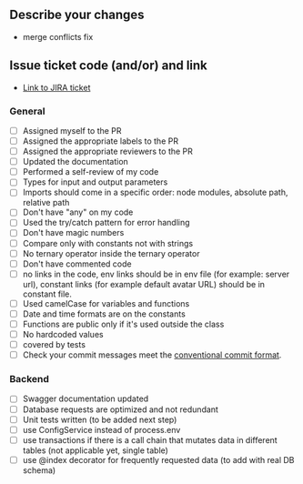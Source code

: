 ## Describe your changes

- merge conflicts fix

## Issue ticket code (and/or) and link

- [Link to JIRA ticket](https://lizbethwangari2018.atlassian.net/browse/ALRAP-101?atlOrigin=eyJpIjoiZmE3ODU2OTRiZmIxNGEzOWFhNGUyYjcxZjNjNzVjODAiLCJwIjoiaiJ9)

### **General**

- [ ] Assigned myself to the PR
- [ ] Assigned the appropriate labels to the PR
- [ ] Assigned the appropriate reviewers to the PR
- [ ] Updated the documentation
- [ ] Performed a self-review of my code
- [ ] Types for input and output parameters
- [ ] Imports should come in a specific order: node modules, absolute path, relative path
- [ ] Don't have "any" on my code
- [ ] Used the try/catch pattern for error handling
- [ ] Don't have magic numbers
- [ ] Compare only with constants not with strings
- [ ] No ternary operator inside the ternary operator
- [ ] Don't have commented code
- [ ] no links in the code, env links should be in env file (for example: server url), constant links (for example default avatar URL) should be in constant file.
- [ ] Used camelCase for variables and functions
- [ ] Date and time formats are on the constants
- [ ] Functions are public only if it's used outside the class
- [ ] No hardcoded values
- [ ] covered by tests
- [ ] Check your commit messages meet the [conventional commit format](https://www.conventionalcommits.org/en/v1.0.0/).

### Backend

- [ ] Swagger documentation updated
- [ ] Database requests are optimized and not redundant
- [ ] Unit tests written (to be added next step)
- [ ] use ConfigService instead of process.env
- [ ] use transactions if there is a call chain that mutates data in different tables (not applicable yet, single table)
- [ ] use @index decorator for frequently requested data (to add with real DB schema)

